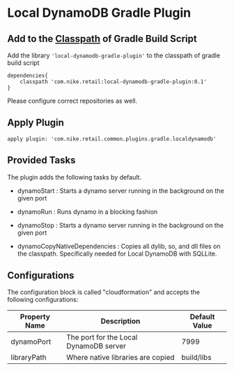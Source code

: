 # Local DynamoDB Gradle Plugin

## Add to the [Classpath](https://docs.gradle.org/current/userguide/organizing_build_logic.html) of Gradle Build Script
Add the library `'local-dynamodb-gradle-plugin'` to the classpath of gradle build script

    dependencies{
        classpath 'com.nike.retail:local-dynamodb-gradle-plugin:0.1'
    }
    
Please configure correct repositories as well.
    
## Apply Plugin
    
    apply plugin: 'com.nike.retail.common.plugins.gradle.localdynamodb'
    
## Provided Tasks

The plugin adds the following tasks by default. 

+ dynamoStart : Starts a dynamo server running in the background on the given port

+ dynamoRun : Runs dynamo in a blocking fashion

+ dynamoStop : Starts a dynamo server running in the background on the given port

+ dynamoCopyNativeDependencies : Copies all dylib, so, and dll files on the classpath. Specifically needed for Local DynamoDB with SQLLite.

## Configurations

The configuration block is called "cloudformation" and accepts the following configurations:

|Property Name   	| Description |Default Value  	|
|---	|---	| --- |
| dynamoPort   	| The port for the Local DynamoDB server| 7999   	|
| libraryPath  	| Where native libraries are copied | build/libs  	|

